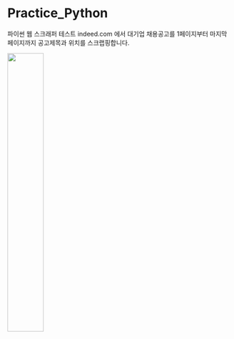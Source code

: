 # Practice_Python
파이썬 웹 스크래퍼 테스트
indeed.com 에서 대기업 채용공고를 1페이지부터 마지막페이지까지 공고제목과 위치를 스크랩핑합니다.

<img src= "https://user-images.githubusercontent.com/32267875/69072457-07fead00-0a6f-11ea-9a45-73e5909bee34.png" width="40%"></img>
